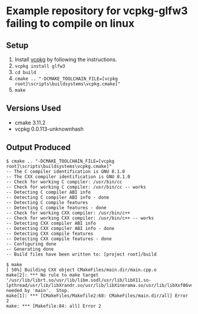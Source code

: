 # Example repository for vcpkg-glfw3 failing to compile on linux

## Setup

1. Install [vcpkg](https://github.com/Microsoft/vcpkg) by following the instructions.
1. `vcpkg install glfw3`
1. `cd build`
1. `cmake .. "-DCMAKE_TOOLCHAIN_FILE=[vcpkg root]\scripts\buildsystems\vcpkg.cmake]"`
1. `make`

## Versions Used

* cmake 3.11.2
* vcpkg 0.0.113-unknownhash

## Output Produced

```
$ cmake .. "-DCMAKE_TOOLCHAIN_FILE=[vcpkg root]\scripts\buildsystems\vcpkg.cmake]"
-- The C compiler identification is GNU 8.1.0
-- The CXX compiler identification is GNU 8.1.0
-- Check for working C compiler: /usr/bin/cc
-- Check for working C compiler: /usr/bin/cc -- works
-- Detecting C compiler ABI info
-- Detecting C compiler ABI info - done
-- Detecting C compile features
-- Detecting C compile features - done
-- Check for working CXX compiler: /usr/bin/c++
-- Check for working CXX compiler: /usr/bin/c++ -- works
-- Detecting CXX compiler ABI info
-- Detecting CXX compiler ABI info - done
-- Detecting CXX compile features
-- Detecting CXX compile features - done
-- Configuring done
-- Generating done
-- Build files have been written to: [project root]/build
```

```
$ make
[ 50%] Building CXX object CMakeFiles/main.dir/main.cpp.o
make[2]: *** No rule to make target '/usr/lib/librt.so/usr/lib/libm.sodl/usr/lib/libX11.so-lpthread/usr/lib/libXrandr.so/usr/lib/libXinerama.so/usr/lib/libXxf86vm.so/usr/lib/libXcursor.so', needed by 'main'.  Stop.
make[1]: *** [CMakeFiles/Makefile2:68: CMakeFiles/main.dir/all] Error 2
make: *** [Makefile:84: all] Error 2
```
